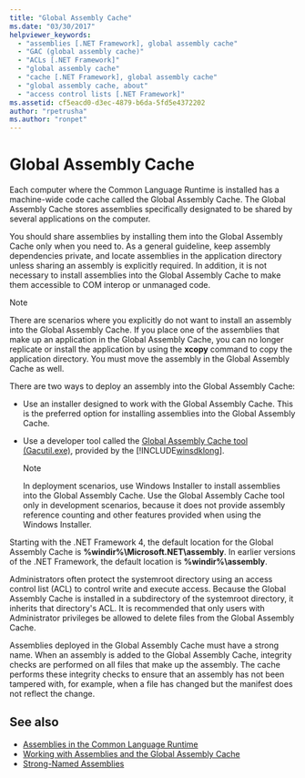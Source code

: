 ```yaml
---
title: "Global Assembly Cache"
ms.date: "03/30/2017"
helpviewer_keywords: 
  - "assemblies [.NET Framework], global assembly cache"
  - "GAC (global assembly cache)"
  - "ACLs [.NET Framework]"
  - "global assembly cache"
  - "cache [.NET Framework], global assembly cache"
  - "global assembly cache, about"
  - "access control lists [.NET Framework]"
ms.assetid: cf5eacd0-d3ec-4879-b6da-5fd5e4372202
author: "rpetrusha"
ms.author: "ronpet"
---
```

# Global Assembly Cache
Each computer where the Common Language Runtime is installed has a machine-wide code cache called the Global Assembly Cache. The Global Assembly Cache stores assemblies specifically designated to be shared by several applications on the computer.  
  
 You should share assemblies by installing them into the Global Assembly Cache only when you need to. As a general guideline, keep assembly dependencies private, and locate assemblies in the application directory unless sharing an assembly is explicitly required. In addition, it is not necessary to install assemblies into the Global Assembly Cache to make them accessible to COM interop or unmanaged code.  
  
> [!NOTE]
>  There are scenarios where you explicitly do not want to install an assembly into the Global Assembly Cache. If you place one of the assemblies that make up an application in the Global Assembly Cache, you can no longer replicate or install the application by using the **xcopy** command to copy the application directory. You must move the assembly in the Global Assembly Cache as well.  
  
 There are two ways to deploy an assembly into the Global Assembly Cache:  
  
-   Use an installer designed to work with the Global Assembly Cache. This is the preferred option for installing assemblies into the Global Assembly Cache.  
  
-   Use a developer tool called the [Global Assembly Cache tool (Gacutil.exe)](../../../docs/framework/tools/gacutil-exe-gac-tool.md), provided by the [!INCLUDE[winsdklong](../../../includes/winsdklong-md.md)].  
  
    > [!NOTE]
    >  In deployment scenarios, use Windows Installer to install assemblies into the Global Assembly Cache. Use the Global Assembly Cache tool only in development scenarios, because it does not provide assembly reference counting and other features provided when using the Windows Installer.  
  
 Starting with the .NET Framework 4, the default location for the Global Assembly Cache is **%windir%\Microsoft.NET\assembly**. In earlier versions of the .NET Framework, the default location is **%windir%\assembly**.  
  
 Administrators often protect the systemroot directory using an access control list (ACL) to control write and execute access. Because the Global Assembly Cache is installed in a subdirectory of the systemroot directory, it inherits that directory's ACL. It is recommended that only users with Administrator privileges be allowed to delete files from the Global Assembly Cache.  
  
 Assemblies deployed in the Global Assembly Cache must have a strong name. When an assembly is added to the Global Assembly Cache, integrity checks are performed on all files that make up the assembly. The cache performs these integrity checks to ensure that an assembly has not been tampered with, for example, when a file has changed but the manifest does not reflect the change.  
  
## See also
- [Assemblies in the Common Language Runtime](../../../docs/framework/app-domains/assemblies-in-the-common-language-runtime.md)
- [Working with Assemblies and the Global Assembly Cache](../../../docs/framework/app-domains/working-with-assemblies-and-the-gac.md)
- [Strong-Named Assemblies](../../../docs/framework/app-domains/strong-named-assemblies.md)
